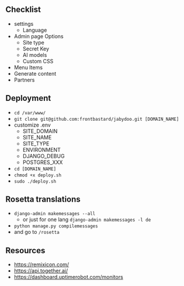 ## Checklist
- settings
  - Language
- Admin page Options
  - Site type
  - Secret Key
  - AI models
  - Custom CSS
- Menu Items
- Generate content
- Partners

## Deployment
- `cd /var/www/`
- `git clone git@github.com:frontbastard/jabydoo.git [DOMAIN_NAME]`
- customize .env
  - SITE_DOMAIN
  - SITE_NAME
  - SITE_TYPE
  - ENVIRONMENT
  - DJANGO_DEBUG
  - POSTGRES_XXX
- `cd [DOMAIN_NAME]`
- `chmod +x deploy.sh`
- `sudo ./deploy.sh`

## Rosetta translations
- `django-admin makemessages --all`
  - or just for one lang `django-admin makemessages -l de`
- `python manage.py compilemessages`
- and go to `/rosetta`

## Resources
- https://remixicon.com/
- https://api.together.ai/
- https://dashboard.uptimerobot.com/monitors
